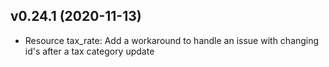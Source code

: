## v0.24.1 (2020-11-13)

 - Resource tax_rate: Add a workaround to handle an issue with changing id's after a tax category update
